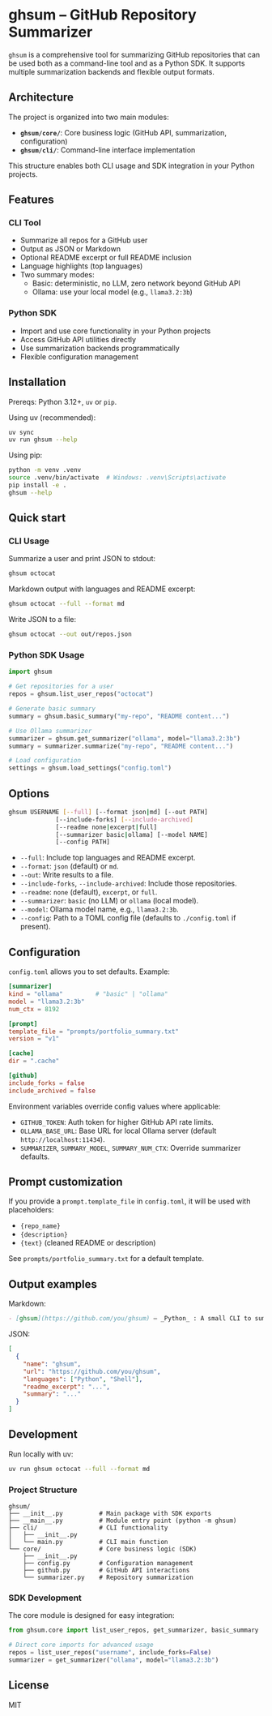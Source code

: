 # ghsum – GitHub Repository Summarizer

`ghsum` is a comprehensive tool for summarizing GitHub repositories that can be used both as a command-line tool and as a Python SDK. It supports multiple summarization backends and flexible output formats.

## Architecture

The project is organized into two main modules:
- **`ghsum/core/`**: Core business logic (GitHub API, summarization, configuration)
- **`ghsum/cli/`**: Command-line interface implementation

This structure enables both CLI usage and SDK integration in your Python projects.

## Features

### CLI Tool
- Summarize all repos for a GitHub user
- Output as JSON or Markdown
- Optional README excerpt or full README inclusion
- Language highlights (top languages)
- Two summary modes:
  - Basic: deterministic, no LLM, zero network beyond GitHub API
  - Ollama: use your local model (e.g., `llama3.2:3b`)

### Python SDK
- Import and use core functionality in your Python projects
- Access GitHub API utilities directly
- Use summarization backends programmatically
- Flexible configuration management

## Installation

Prereqs: Python 3.12+, `uv` or `pip`.

Using uv (recommended):
```bash
uv sync
uv run ghsum --help
```

Using pip:
```bash
python -m venv .venv
source .venv/bin/activate  # Windows: .venv\Scripts\activate
pip install -e .
ghsum --help
```

## Quick start

### CLI Usage

Summarize a user and print JSON to stdout:
```bash
ghsum octocat
```

Markdown output with languages and README excerpt:
```bash
ghsum octocat --full --format md
```

Write JSON to a file:
```bash
ghsum octocat --out out/repos.json
```

### Python SDK Usage

```python
import ghsum

# Get repositories for a user
repos = ghsum.list_user_repos("octocat")

# Generate basic summary
summary = ghsum.basic_summary("my-repo", "README content...")

# Use Ollama summarizer
summarizer = ghsum.get_summarizer("ollama", model="llama3.2:3b")
summary = summarizer.summarize("my-repo", "README content...")

# Load configuration
settings = ghsum.load_settings("config.toml")
```

## Options

```bash
ghsum USERNAME [--full] [--format json|md] [--out PATH]
             [--include-forks] [--include-archived]
             [--readme none|excerpt|full]
             [--summarizer basic|ollama] [--model NAME]
             [--config PATH]
```

- `--full`: Include top languages and README excerpt.
- `--format`: `json` (default) or `md`.
- `--out`: Write results to a file.
- `--include-forks`, `--include-archived`: Include those repositories.
- `--readme`: `none` (default), `excerpt`, or `full`.
- `--summarizer`: `basic` (no LLM) or `ollama` (local model).
- `--model`: Ollama model name, e.g., `llama3.2:3b`.
- `--config`: Path to a TOML config file (defaults to `./config.toml` if present).

## Configuration

`config.toml` allows you to set defaults. Example:

```toml
[summarizer]
kind = "ollama"         # "basic" | "ollama"
model = "llama3.2:3b"
num_ctx = 8192

[prompt]
template_file = "prompts/portfolio_summary.txt"
version = "v1"

[cache]
dir = ".cache"

[github]
include_forks = false
include_archived = false
```

Environment variables override config values where applicable:
- `GITHUB_TOKEN`: Auth token for higher GitHub API rate limits.
- `OLLAMA_BASE_URL`: Base URL for local Ollama server (default `http://localhost:11434`).
- `SUMMARIZER`, `SUMMARY_MODEL`, `SUMMARY_NUM_CTX`: Override summarizer defaults.

## Prompt customization

If you provide a `prompt.template_file` in `config.toml`, it will be used with placeholders:
- `{repo_name}`
- `{description}`
- `{text}` (cleaned README or description)

See `prompts/portfolio_summary.txt` for a default template.

## Output examples

Markdown:
```md
- [ghsum](https://github.com/you/ghsum) — _Python_ : A small CLI to summarize repos...
```

JSON:
```json
[
  {
    "name": "ghsum",
    "url": "https://github.com/you/ghsum",
    "languages": ["Python", "Shell"],
    "readme_excerpt": "...",
    "summary": "..."
  }
]
```

## Development

Run locally with uv:
```bash
uv run ghsum octocat --full --format md
```

### Project Structure

```
ghsum/
├── __init__.py          # Main package with SDK exports
├── __main__.py          # Module entry point (python -m ghsum)
├── cli/                 # CLI functionality
│   ├── __init__.py
│   └── main.py          # CLI main function
└── core/                # Core business logic (SDK)
    ├── __init__.py
    ├── config.py        # Configuration management
    ├── github.py        # GitHub API interactions
    └── summarizer.py    # Repository summarization
```

### SDK Development

The core module is designed for easy integration:

```python
from ghsum.core import list_user_repos, get_summarizer, basic_summary

# Direct core imports for advanced usage
repos = list_user_repos("username", include_forks=False)
summarizer = get_summarizer("ollama", model="llama3.2:3b")
```

## License

MIT
